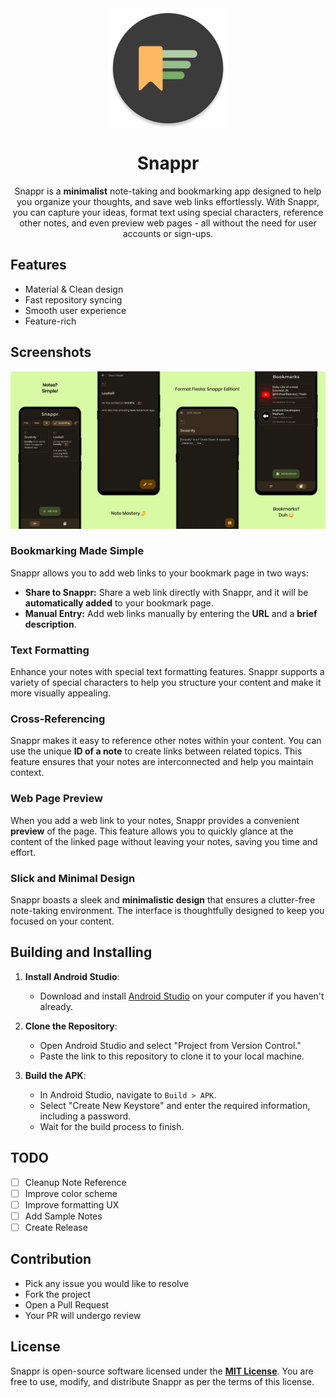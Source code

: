 <div align="center">

<img width="" src="app/src/main/res/mipmap-xxxhdpi/ic_launcher_round.webp" alt="Snappr" align="center">

# Snappr

Snappr is a **minimalist** note-taking and bookmarking app designed to help you organize your thoughts, and save web links effortlessly. With Snappr, you can capture your ideas, format text using special characters, reference other notes, and even preview web pages - all without the need for user accounts or sign-ups.

<div align="left">

## Features

* Material & Clean design
* Fast repository syncing
* Smooth user experience
* Feature-rich

## Screenshots

<img src="media/home.png" width="25%" /><img src="media/view.png" width="25%" /><img src="media/edit.png" width="25%" /><img src="media/bookmark.png" width="25%" />

### Bookmarking Made Simple

Snappr allows you to add web links to your bookmark page in two ways:

- **Share to Snappr:** Share a web link directly with Snappr, and it will be **automatically added** to your bookmark page.
- **Manual Entry:** Add web links manually by entering the **URL** and a **brief description**.

### Text Formatting

Enhance your notes with special text formatting features. Snappr supports a variety of special characters to help you structure your content and make it more visually appealing.

### Cross-Referencing

Snappr makes it easy to reference other notes within your content. You can use the unique **ID of a note** to create links between related topics. This feature ensures that your notes are interconnected and help you maintain context.

### Web Page Preview

When you add a web link to your notes, Snappr provides a convenient **preview** of the page. This feature allows you to quickly glance at the content of the linked page without leaving your notes, saving you time and effort.

### Slick and Minimal Design

Snappr boasts a sleek and **minimalistic design** that ensures a clutter-free note-taking environment. The interface is thoughtfully designed to keep you focused on your content.

## Building and Installing
1. **Install Android Studio**:
    - Download and install [Android Studio](https://developer.android.com/studio) on your computer if you haven't already.

2. **Clone the Repository**:
    - Open Android Studio and select "Project from Version Control."
    - Paste the link to this repository to clone it to your local machine.

3. **Build the APK**:
    - In Android Studio, navigate to `Build > APK`.
    - Select "Create New Keystore" and enter the required information, including a password.
    - Wait for the build process to finish.

## TODO

- [ ] Cleanup Note Reference
- [ ] Improve color scheme
- [ ] Improve formatting UX
- [ ] Add Sample Notes
- [ ] Create Release

## Contribution

- Pick any issue you would like to resolve
- Fork the project
- Open a Pull Request
- Your PR will undergo review

## License

Snappr is open-source software licensed under the [**MIT License**](LICENSE). You are free to use, modify, and distribute Snappr as per the terms of this license.
